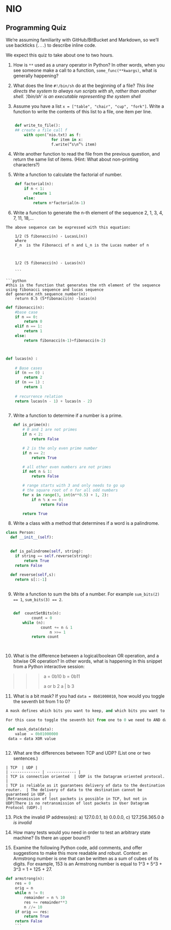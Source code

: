 # NIO


Programming Quiz
----------------

We’re assuming familiarity with GitHub/BitBucket and Markdown, so we’ll use backticks (`...`) to describe inline code.

We expect this quiz to take about one to two hours.


1. How is `**` used as a unary operator in Python? In other words, when you see someone make a call to a function, `some_func(**kwargs)`, what is generally happening?


2. What does the line `#!/bin/sh` do at the beginning of a file?
*This line directs the system to always run scripts with sh, rather than another shell. ‘/bin/sh’ is an executable representing the system shell*
3. Assume you have a list `x = ["table", "chair", "cup", "fork"]`. Write a function to write the contents of this list to a file, one item per line.

```python

	def write_to_file():
	## create a file call f
		with open(‘nio.txt) as f:
            		for item in x:
		        	f.write(“s\n”% item)
```


4. Write another function to read the file from the previous question, and return the same list of items. (Hint: What about non-printing characters?)


5. Write a function to calculate the factorial of number.
``` python
	def factorial(n):
		if n < 1:
			return 1
		else:
			return n*factorial(n-1)
```


6. Write a function to generate the n-th element of the sequence 2, 1, 3, 4, 7, 11, 18,...

```
The above sequence can be expressed with this equation:

	1/2 (5 fibonacci(n) - LucasL(n))
	where 
	F_n  is the Fibonacci of n and L_n is the Lucas number of n 
	

		
	1/2 (5 fibonacci(n) - Lucas(n)) 
	
	```	
	
```python
#this is the function that generates the nth element of the sequence using fibonacci sequence and lucas sequence
def generate_nth_sequence_number(n):
	return 0.5 (5*fibonacci(n) -lucas(n)
```


```python
def fibonacci(n):
	#base case
    if n == 0: 
    	return 0
    elif n == 1: 
    	return 1
    else: 
    	return fibonacci(n-1)+fibonacci(n-2)	
```
```python


def lucas(n) : 
      
    # Base cases  
    if (n == 0) : 
        return 2
    if (n == 1) : 
        return 1
  
    # recurrence relation  
    return lucas(n - 1) + lucas(n - 2) 
    
```


7. Write a function to determine if a number is a prime.
	``` python
	def is_prime(n):
	    # 0 and 1 are not primes
	    if n < 2:
	        return False

	    # 2 is the only even prime number
	    if n == 2:
	        return True

	    # all other even numbers are not primes
	    if not n & 1:
	        return False

	    # range starts with 3 and only needs to go up
	    # the square root of n for all odd numbers
	    for x in range(3, int(n**0.5) + 1, 2):
	        if n % x == 0:
	            return False

	    return True
	```


8. Write a class with a method that determines if a word is a palindrome.
``` python
class Person:
  def __init__(self):
   

  def is_palindrome(self, string):
  	if string == self.reverse(string):
		return True
	return False
	
  def reverse(self,s):
  	return s[::-1]
  	
  ```



9. Write a function to sum the bits of a number. For example `sum_bits(2) == 1`, `sum_bits(3) == 2`.
	``` python 
	
	def  countSetBits(n): 
    		count = 0
   	 	while (n): 
        		count += n & 1
       				n >>= 1
    		return count 
  
	
	
	
	```

10. What is the difference between a logical/boolean OR operation, and a bitwise OR operation? In other words, what is happening in this snippet from a Python interactive session:

>>> a = 0b10
>>> b = 0b11
>>>
>>> a or b
2
>>> a | b
3


11. What is a bit mask? If you had `data = 0b01000010`, how would you toggle the seventh bit from 1 to 0?

```  python
A mask defines which bits you want to keep, and which bits you want to clear. This is done by applying a mask value with bitwise operations - AND, OR and XOR. 

For this case to toggle the seventh bit from one to 0 we need to AND data with a value with a 0 on the sevent 0.

 def mask_data(data):
 	value  = 0b01000000
 data = data XOR value
 

```

12. What are the differences between TCP and UDP? (List one or two sentences.)

```
| TCP  | UDP |
| ------------- | ------------- |
| TCP is connection oriented  | UDP is the Datagram oriented protocol.  |
| TCP is reliable as it guarantees delivery of data to the destination router.  | The delivery of data to the destination cannot be guaranteed in UDP. |
|Retransmission of lost packets is possible in TCP, but not in UDP|There is no retransmission of lost packets in User Datagram Protocol (UDP).|
```


13. Pick the invalid IP address(es): a) 127.0.0.1,  b) 0.0.0.0,  c) 127.256.365.0
*b is invalid*


14. How many tests would you need in order to test an arbitrary state machine? (Is there an upper bound?)


15. Examine the following Python code, add comments, and offer suggestions to make this more readable and robust. Context: an Armstrong number is one that can be written as a sum of cubes of its digits. For example, 153 is an Armstrong number is equal to 1^3 + 5^3 + 3^3 = 1 + 125 + 27.

``` python
def armstrong(n):
    res = 0
    orig = n
    while n != 0:
        remainder = n % 10
        res += remainder**3
        n //= 10
    if orig == res:
        return True
    return False
    ```
